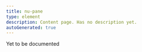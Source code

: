 ```yaml
---
title: nu-pane
type: element
description: Content page. Has no description yet.
autoGenerated: true
---
```


Yet to be documented